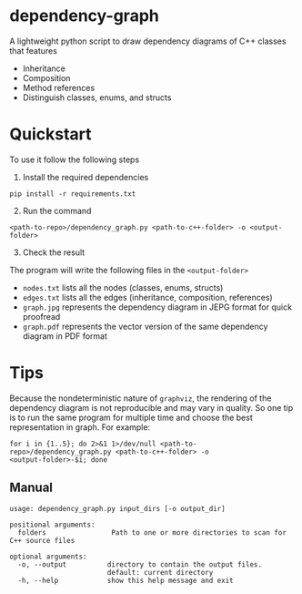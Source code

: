 # dependency-graph

A lightweight python script to draw dependency diagrams of C++ classes that features
* Inheritance
* Composition
* Method references
* Distinguish classes, enums, and structs

# Quickstart
To use it follow the following steps

1. Install the required dependencies
```commandline
pip install -r requirements.txt
```
2. Run the command
```commandline
<path-to-repo>/dependency_graph.py <path-to-c++-folder> -o <output-folder>
```
3. Check the result

The program will write the following files in the `<output-folder>`
* `nodes.txt` lists all the nodes (classes, enums, structs)
* `edges.txt` lists all the edges (inheritance, composition, references)
* `graph.jpg` represents the dependency diagram in JEPG format for quick proofread
* `graph.pdf` represents the vector version of the same dependency diagram in PDF format

# Tips
Because the nondeterministic nature of `graphviz`, the rendering of the dependency diagram is 
not reproducible and may vary in quality. So one tip is to run the same program for multiple 
time and choose the best representation in graph. For example: 
```commandline
for i in {1..5}; do 2>&1 1>/dev/null <path-to-repo>/dependency_graph.py <path-to-c++-folder> -o 
<output-folder>-$i; done
```

## Manual

```
usage: dependency_graph.py input_dirs [-o output_dir]

positional arguments:
  folders                Path to one or more directories to scan for C++ source files

optional arguments:
  -o, --output          directory to contain the output files.
                        default: current directory
  -h, --help            show this help message and exit
```
